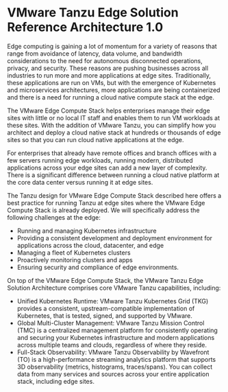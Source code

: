 # VMware Tanzu Edge Solution Reference Architecture 1.0
Edge computing is gaining a lot of momentum for a variety of reasons that range from avoidance of latency, data volume, and bandwidth considerations to the need for autonomous disconnected operations, privacy, and security. These reasons are pushing businesses across all industries to run more and more applications at edge sites. Traditionally, these applications are run on VMs, but with the emergence of Kubernetes and microservices architectures, more applications are being containerized and there is a need for running a cloud native compute stack at the edge.

The VMware Edge Compute Stack helps enterprises manage their edge sites with little or no local IT staff and enables them to run VM workloads at these sites. With the addition of VMware Tanzu, you can simplify how you architect and deploy a cloud native stack at hundreds or thousands of edge sites so that you can run cloud native applications at the edge.

For enterprises that already have remote offices and branch offices with a few servers running edge workloads, running modern, distributed applications across your edge sites can add a new layer of complexity. There is a significant difference between running a cloud native platform at the core data center versus running it at edge sites.

The Tanzu design for VMware Edge Compute Stack described here offers a best practice for running Tanzu at edge sites where the VMware Edge Compute Stack is already deployed. We will specifically address the following challenges at the edge:

- Running and managing Kubernetes infrastructure
- Providing a consistent development and deployment environment for applications across the cloud, datacenter, and edge
- Managing a fleet of Kubernetes clusters
- Proactively monitoring clusters and apps
- Ensuring security and compliance of edge environments.

On top of the VMware Edge Compute Stack, the VMware Tanzu Edge Solution Architecture comprises core VMware Tanzu capabilities, including:

- Unified Kubernetes Runtime: VMware Tanzu Kubernetes Grid (TKG) provides a consistent, upstream-compatible implementation of Kubernetes, that is tested, signed, and supported by VMware.
- Global Multi-Cluster Management: VMware Tanzu Mission Control (TMC) is a centralized management platform for consistently operating and securing your Kubernetes infrastructure and modern applications across multiple teams and clouds, regardless of where they reside.
- Full-Stack Observability: VMware Tanzu Observability by Wavefront (TO) is a high-performance streaming analytics platform that supports 3D observability (metrics, histograms, traces/spans). You can collect data from many services and sources across your entire application stack, including edge sites.